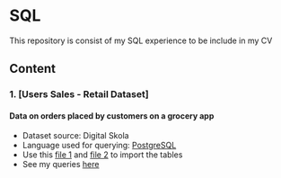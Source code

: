 # SQL
This repository is consist of my SQL experience to be include in my CV

## Content
### 1. [Users Sales - Retail Dataset]
#### Data on orders placed by customers on a grocery app
* Dataset source: Digital Skola
* Language used for querying: [PostgreSQL](https://www.postgresql.org/)
* Use this [file 1](./Supermart%20Grocery%20Sales%20-%20Retail%20Analytics%20Dataset/supermart_sales_tables.sql) and [file 2](./Supermart%20Grocery%20Sales%20-%20Retail%20Analytics%20Dataset/supermart_sales_tables.sql) to import the tables
* See my queries [here](./Supermart%20Grocery%20Sales%20-%20Retail%20Analytics%20Dataset/query.sql)

